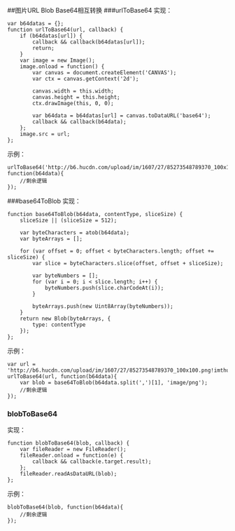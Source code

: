 ##图片URL Blob Base64相互转换
###urlToBase64
实现：

	var b64datas = {};
    function urlToBase64(url, callback) {
        if (b64datas[url]) {
            callback && callback(b64datas[url]);
            return;
        }
        var image = new Image();
        image.onload = function() {
            var canvas = document.createElement('CANVAS');
            var ctx = canvas.getContext('2d');

            canvas.width = this.width;
            canvas.height = this.height;
            ctx.drawImage(this, 0, 0);

            var b64data = b64datas[url] = canvas.toDataURL('base64');
            callback && callback(b64data);
        };
        image.src = url;
    };
示例：

    urlToBase64('http://b6.hucdn.com/upload/im/1607/27/85273548789370_100x100.png!imthumb.jpg', function(b64data){
		//剩余逻辑
	});
###base64ToBlob
实现：

    function base64ToBlob(b64data, contentType, sliceSize) {
		sliceSize || (sliceSize = 512);

        var byteCharacters = atob(b64data);
        var byteArrays = [];

        for (var offset = 0; offset < byteCharacters.length; offset += sliceSize) {
            var slice = byteCharacters.slice(offset, offset + sliceSize);

            var byteNumbers = [];
            for (var i = 0; i < slice.length; i++) {
                byteNumbers.push(slice.charCodeAt(i));
            }

            byteArrays.push(new Uint8Array(byteNumbers));
        }
        return new Blob(byteArrays, {
            type: contentType
        });
    };
示例：

    var url = 'http://b6.hucdn.com/upload/im/1607/27/85273548789370_100x100.png!imthumb.jpg';
	urlToBase64(url, function(b64data){		
		var blob = base64ToBlob(b64data.split(',')[1], 'image/png');
		//剩余逻辑
	});

### blobToBase64
实现：

	function blobToBase64(blob, callback) {
        var fileReader = new FileReader();
        fileReader.onload = function(e) {
            callback && callback(e.target.result);
        };
        fileReader.readAsDataURL(blob);
    };
示例：

    blobToBase64(blob, function(b64data){
		//剩余逻辑
	});
